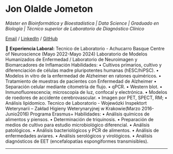 # Jon Olalde Jometon
*Máster en Bioinformática y Bioestadística | Data Science | Graduado en Biología | Técnico superior de Laboratorio de Diagnóstico Clínico*

[Email](jonolalde93@outlook.com) / [LinkedIn](www.linkedin.com/in/jon-olalde-jometon) / [GitHub]([https://github.com/Jonolalde93)

💼 **Experiencia Laboral:**
  Tecnico de Laboratorio - Achucarro Basque Centre of Neuroscience (Mayo 2022-Mayo 2024)
    Laboratorio de Modelos Humanizados de Enfermedad / Laboratorio de Neuroimagen y Biomarcadores de Inflamación
    Habilidades:
     • Cultivos primarios, cultivo y diferenciación de células madre pluripotentes humanas (hESC/hiPSC).
     • Modelos in vitro de la enfermedad de Alzheimer en ratones quiméricos.
     • Tratamiento de muestras de pacientes con Enfermedad de Alzheimer
     • Separación celular mediante citometría de flujo.
     • qPCR.
     • Western blot.
     • Inmunofluorescencia; microscopía de luz, confocal y electrónica.
     • Modelos de roedores de accidente cerebrovascular.
     • Imagen por PET, SPECT, RM;
     • Análisis lipídomico.
  Tecnico de Laboratorio - Wojewózki Inspektort Weterynarii – Zakład Higieny Weterynaryjnej w Krakowie(Marzo 2016-Junio2016)
    Programa Erasmus+
    Habilidades:
    • Análisis químicos de alimentos y piensos.
    • Determinación de triquinosis.
    • Preparación de medios de cultivo para estudio microbiológico diferencial.
    • Análisis patológicos.
    • Análisis bacteriológicos y PCR de alimentos.
    • Análisis de enfermedades aviares.
    • Análisis serológicos y virológicos.
    • Análisis diagnósticos de EET (encefalopatías espongiformes transmisibles).
___
